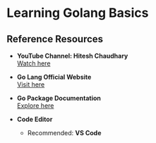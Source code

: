 # Learning Golang Basics  

## Reference Resources  

- **YouTube Channel: Hitesh Chaudhary**  
  [Watch here](https://www.youtube.com/watch?v=3j43y-PFJPI&list=PLRAV69dS1uWQGDQoBYMZWKjzuhCaOnBpa&index=9)  

- **Go Lang Official Website**  
  [Visit here](https://go.dev)  

- **Go Package Documentation**  
  [Explore here](https://pkg.go.dev)  

- **Code Editor**  
  - Recommended: **VS Code**  
